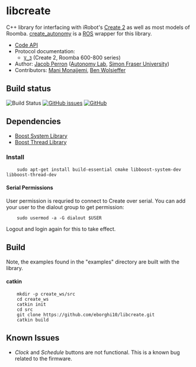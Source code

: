 # libcreate #

C++ library for interfacing with iRobot's [Create 2](http://www.irobot.com/About-iRobot/STEM/Create-2.aspx) as well as most models of Roomba. [create_autonomy](http://wiki.ros.org/create_autonomy) is a [ROS](http://www.ros.org/) wrapper for this library.

* [Code API](http://docs.ros.org/kinetic/api/libcreate/html/index.html)
* Protocol documentation:
  * [`V_3`](https://cdn-shop.adafruit.com/datasheets/create_2_Open_Interface_Spec.pdf) (Create 2, Roomba 600-800 series)
* Author: [Jacob Perron](http://jacobperron.ca) ([Autonomy Lab](http://autonomylab.org), [Simon Fraser University](http://www.sfu.ca))
* Contributors: [Mani Monajjemi](http:mani.im), [Ben Wolsieffer](https://github.com/lopsided98)

## Build status ##

![Build Status](https://api.travis-ci.org/RoboticaUtnFrba/libcreate.svg?branch=master)
[![GitHub issues](https://img.shields.io/github/issues-raw/RoboticaUtnFrba/libcreate)](https://github.com/RoboticaUtnFrba/libcreate/issues)
[![GitHub](https://img.shields.io/github/license/RoboticaUtnFrba/libcreate)](https://github.com/RoboticaUtnFrba/libcreate/blob/master/LICENSE)

## Dependencies ##

* [Boost System Library](http://www.boost.org/doc/libs/1_59_0/libs/system/doc/index.html)
* [Boost Thread Library](http://www.boost.org/doc/libs/1_59_0/doc/html/thread.html)

### Install ###

        sudo apt-get install build-essential cmake libboost-system-dev libboost-thread-dev

#### Serial Permissions ####

User permission is requried to connect to Create over serial. You can add your user to the dialout group to get permission:

        sudo usermod -a -G dialout $USER

Logout and login again for this to take effect.

## Build ##

Note, the examples found in the "examples" directory are built with the library.

#### catkin ####

        mkdir -p create_ws/src
        cd create_ws
        catkin init
        cd src
        git clone https://github.com/eborghi10/libcreate.git
        catkin build

## Known Issues ##

* _Clock_ and _Schedule_ buttons are not functional. This is a known bug related to the firmware.
